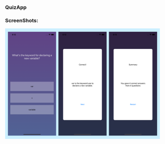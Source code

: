 ### QuizApp

### ScreenShots:

![](https://github.com/AleksandrTcibulko/QuizApp_Public/blob/master/screenshots/1.png)
